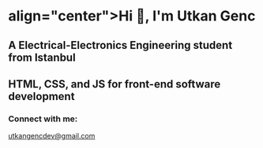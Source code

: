 # align="center">Hi 👋, I'm Utkan Genc 
## A Electrical-Electronics Engineering student from Istanbul

## HTML, CSS, and JS for front-end software development

### Connect with me:

utkangencdev@gmail.com

